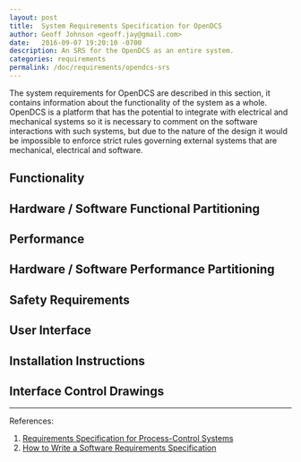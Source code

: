 ```yaml
---
layout: post
title:  System Requirements Specification for OpenDCS
author: Geoff Johnson <geoff.jay@gmail.com>
date:   2016-09-07 19:20:10 -0700
description: An SRS for the OpenDCS as an entire system.
categories: requirements
permalink: /doc/requirements/opendcs-srs
---
```


<!--
The following is a high level list of requirements that should be addressed in a
System Specification:

Define the functions of the system
Define the Hardware / Software Functional Partitioning
Define the Performance Specification
Define the Hardware / Software Performance Partitioning
Define Safety Requirements
Define the User Interface (A good user's manual is often an overlooked part of
the System specification. Many of our customers haven't even considered that
this is the right time to write the user's manual.)
Provide Installation Drawings/Instructions.
Provide Interface Control Drawings (ICD's, External I/O)
-->

The system requirements for OpenDCS are described in this section, it contains
information about the functionality of the system as a whole. OpenDCS is a
platform that has the potential to integrate with electrical and mechanical
systems so it is necessary to comment on the software interactions with such
systems, but due to the nature of the design it would be impossible to enforce
strict rules governing external systems that are mechanical, electrical and
software.<br/>
<!--break-->

## Functionality

## Hardware / Software Functional Partitioning

## Performance

## Hardware / Software Performance Partitioning

## Safety Requirements

## User Interface

## Installation Instructions

## Interface Control Drawings

<hr/>

References:

1. [Requirements Specification for Process-Control Systems][ieee-req]
2. [How to Write a Software Requirements Specification][microtools]

[ieee-req]: http://sunnyday.mit.edu/papers/tcas-tse.pdf
[microtools]: http://www.microtoolsinc.com/Howsrs.php

